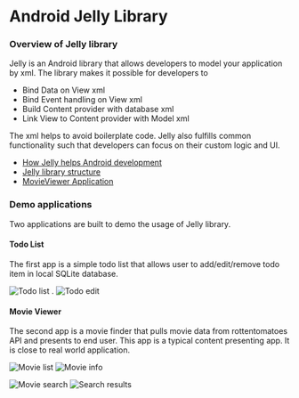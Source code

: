 Android Jelly Library
=====

### Overview of Jelly library

Jelly is an Android library that allows developers to model your application by xml. The library makes it possible for developers to
* Bind Data on View xml
* Bind Event handling on View xml
* Build Content provider with database xml
* Link View to Content provider with Model xml

The xml helps to avoid boilerplate code. Jelly also fulfills common functionality such that developers can focus on their custom logic and UI.

* [How Jelly helps Android development](https://github.com/rockycubi/jelly/wiki/How-Jelly-Helps-Android-Development)
* [Jelly library structure](https://github.com/rockycubi/jelly/wiki/Jelly-Library-Structure)
* [MovieViewer Application](https://github.com/rockycubi/jelly/wiki/MovieView-Application)

### Demo applications

Two applications are built to demo the usage of Jelly library.

#### Todo List 

The first app is a simple todo list that allows user to add/edit/remove todo item in local SQLite database.

![Todo list](https://github.com/rockycubi/jelly/raw/master/document/images/todo_list.png) . 
![Todo edit](https://github.com/rockycubi/jelly/raw/master/document/images/todo_edit.png)

#### Movie Viewer

The second app is a movie finder that pulls movie data from rottentomatoes API and presents to end user. This app is a typical content presenting app. It is close to real world application.

![Movie list](https://github.com/rockycubi/jelly/raw/master/document/images/movie_intheater.png)
![Movie info](https://github.com/rockycubi/jelly/raw/master/document/images/movie_info.png)

![Movie search](https://github.com/rockycubi/jelly/raw/master/document/images/movie_searchbar.png)
![Search results](https://github.com/rockycubi/jelly/raw/master/document/images/movie_searchresults.png)
